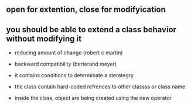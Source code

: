 ## open for extention, close for modifyication   
## you should be able to extend a class behavior without modifying it   

* reducing amount of change (robert c martin)
* backward compatibility    (berterand meyer)

* it contains conditions to determinate a sterategry
* the class contain hard-coded refrences to other classss or class name
* inside the class, object are being created using the new operator
